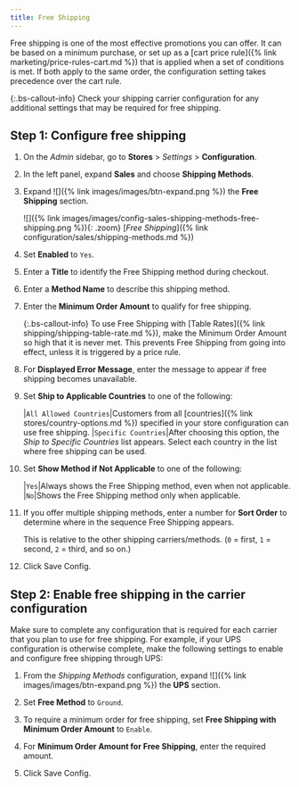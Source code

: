 ```yaml
---
title: Free Shipping
---
```


Free shipping is one of the most effective promotions you can offer. It can be based on a minimum purchase, or set up as a [cart price rule]({% link marketing/price-rules-cart.md %}) that is applied when a set of conditions is met. If both apply to the same order, the configuration setting takes precedence over the cart rule.

{:.bs-callout-info}
Check your shipping carrier configuration for any additional settings that may be required for free shipping.

## Step 1: Configure free shipping

1. On the _Admin_ sidebar, go to **Stores** > _Settings_ > **Configuration**.

1. In the left panel, expand **Sales** and choose **Shipping Methods**.

1. Expand ![]({% link images/images/btn-expand.png %}) the **Free Shipping** section.

   ![]({% link images/images/config-sales-shipping-methods-free-shipping.png %}){: .zoom}
   [*Free Shipping*]({% link configuration/sales/shipping-methods.md %})

1. Set **Enabled** to `Yes`.

1. Enter a **Title** to identify the Free Shipping method during checkout.

1. Enter a **Method Name** to describe this shipping method.

1. Enter the **Minimum Order Amount** to qualify for free shipping.

   {:.bs-callout-info}
   To use Free Shipping with [Table Rates]({% link shipping/shipping-table-rate.md %}), make the Minimum Order Amount so high that it is never met. This prevents Free Shipping from going into effect, unless it is triggered by a price rule.

1. For **Displayed Error Message**, enter the message to appear if free shipping becomes unavailable.

1. Set **Ship to Applicable Countries** to one of the following:

   |`All Allowed Countries`|Customers from all [countries]({% link stores/country-options.md %}) specified in your store configuration can use free shipping.
   |`Specific Countries`|After choosing this option, the _Ship to Specific Countries_ list appears. Select each country in the list where free shipping can be used.

1. Set **Show Method if Not Applicable** to one of the following:

   |`Yes`|Always shows the Free Shipping method, even when not applicable.
   |`No`|Shows the Free Shipping method only when applicable.

1. If you offer multiple shipping methods, enter a number for **Sort Order** to determine where in the sequence Free Shipping appears.

   This is relative to the other shipping carriers/methods. (`0` = first, `1` = second, `2` = third, and so on.)

1. Click <span class="btn">Save Config</span>.

## Step 2: Enable free shipping in the carrier configuration

Make sure to complete any configuration that is required for each carrier that you plan to use for free shipping. For example, if your UPS configuration is otherwise complete, make the following settings to enable and configure free shipping through UPS:

1. From the _Shipping Methods_ configuration, expand ![]({% link images/images/btn-expand.png %}) the **UPS** section.

1. Set **Free Method** to `Ground`.

1. To require a minimum order for free shipping, set **Free Shipping with Minimum Order Amount** to `Enable`.

1. For **Minimum Order Amount for Free Shipping**, enter the required amount.

1. Click <span class="btn">Save Config</span>.
